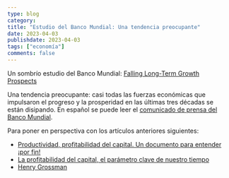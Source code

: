 ```yaml
---
type: blog
category: 
title: "Estudio del Banco Mundial: Una tendencia preocupante"
date: 2023-04-03
publishdate: 2023-04-03
tags: ["economía"]
comments: false
---
```


Un sombrío estudio del Banco Mundial: [Falling Long-Term Growth Prospects](https://openknowledge.worldbank.org/bitstreams/fe0880d1-ffbf-430f-bab4-d3dbdda7470e/download)

Una tendencia preocupante: casi todas las fuerzas económicas que impulsaron el progreso y la prosperidad en las últimas tres décadas se están disipando. En español se puede leer el [comunicado de prensa del Banco Mundial](https://www.bancomundial.org/es/news/press-release/2023/03/27/global-economy-s-speed-limit-set-to-fall-to-three-decade-low).



Para poner en perspectiva con los artículos anteriores siguientes:

- [Productividad, profitabilidad del capital. Un documento para entender ¡por fin!](../productivite-profitabilite-du-capital-un-papier-pour-enfin-comprendre)
- [La profitabilidad del capital, el parámetro clave de nuestro tiempo](../a-profitabilite-du-capital-le-parametre-clef-de-notre-epoque)
- [Henry Grossman](../henry-grossman)
